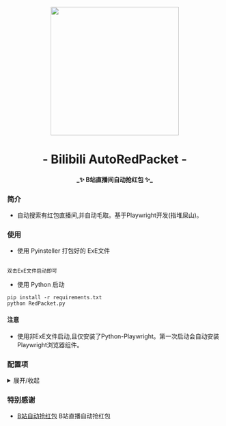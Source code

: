 <div align="center">
<p>   
   <img src="https://cdn.kagamiz.com/Bilibili-Toolkit/bilibili.png" width="300">
</p>
<h1 align="center">- Bilibili AutoRedPacket -</h1>
<h4 align="center"> _✨ B站直播间自动抢红包 ✨_ </h4>
</div>


### 简介

- 自动搜索有红包直播间,并自动毛取。基于Playwright开发(指堆屎山)。

### 使用

- 使用 Pyinsteller 打包好的 ExE文件

```

双击ExE文件启动即可

```
- 使用 Python 启动

```
pip install -r requirements.txt
python RedPacket.py
```

#### 注意

 - 使用非ExE文件启动,且仅安装了Python-Playwright。第一次启动会自动安装Playwright浏览器组件。

### 配置项

<details>
<summary>展开/收起</summary>

#### `分区`
 - 默认：`虚拟主播`
 - 说明：选择搜索红包的直播分区,默认虚拟主播分区！

#### `搜索排序`
 - 默认：`数量优先`
 - 说明：直播间排序方式,默认数量优先。数量优先：先毛取存在红包数最多的直播间,速度优先：先毛取存在红包数最少的直播间

#### `打开直播间数`
 - 默认：`5`
 - 说明：同时打开的直播间数,请按照自己的电脑性能选择！

#### `最小红包价值`
 - 默认：`0`
 - 说明：限制进行毛取的最小红包价值,输入0则无限制。

#### `忽略的红包价值`
 - 默认：`无`
 - 说明：毛取时将忽略在次设置中的红包价值

#### `显示浏览器`
 - 默认：`不显示`
 - 说明：设置浏览器是否在前台显示
</details>

### 特别感谢

- [B站自动抢红包](https://greasyfork.org/zh-CN/scripts/439169-b%E7%AB%99%E7%9B%B4%E6%92%AD%E8%87%AA%E5%8A%A8%E6%8A%A2%E7%BA%A2%E5%8C%85) B站直播自动抢红包


